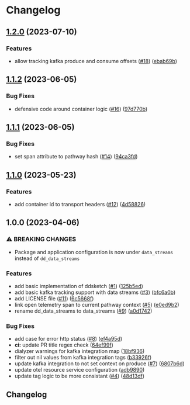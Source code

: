 # Changelog

## [1.2.0](https://github.com/stordco/data-streams-ex/compare/v1.1.2...v1.2.0) (2023-07-10)


### Features

* allow tracking kafka produce and consume offsets ([#18](https://github.com/stordco/data-streams-ex/issues/18)) ([ebab69b](https://github.com/stordco/data-streams-ex/commit/ebab69bb896eddb23913a49098ebc3460e4ae72c))

## [1.1.2](https://github.com/stordco/data-streams-ex/compare/v1.1.1...v1.1.2) (2023-06-05)


### Bug Fixes

* defensive code around container logic ([#16](https://github.com/stordco/data-streams-ex/issues/16)) ([97d770b](https://github.com/stordco/data-streams-ex/commit/97d770b0db652f6a202bdafb812321ea55799592))

## [1.1.1](https://github.com/stordco/data-streams-ex/compare/v1.1.0...v1.1.1) (2023-06-05)


### Bug Fixes

* set span attribute to pathway hash ([#14](https://github.com/stordco/data-streams-ex/issues/14)) ([94ca3fd](https://github.com/stordco/data-streams-ex/commit/94ca3fd02f7afa4434664463bc8b257020f48243))

## [1.1.0](https://github.com/stordco/data-streams-ex/compare/v1.0.0...v1.1.0) (2023-05-23)


### Features

* add container id to transport headers ([#12](https://github.com/stordco/data-streams-ex/issues/12)) ([4d58826](https://github.com/stordco/data-streams-ex/commit/4d588260c559babbbd8635ca9b8d8261d4541d61))

## 1.0.0 (2023-04-06)


### ⚠ BREAKING CHANGES

* Package and application configuration is now under `data_streams` instead of `dd_data_streams`

### Features

* add basic implementation of ddsketch ([#1](https://github.com/stordco/data-streams-ex/issues/1)) ([125b5ed](https://github.com/stordco/data-streams-ex/commit/125b5ed57fb3b407406339d050121ff052aabf4a))
* add basic kafka tracking support with data streams ([#3](https://github.com/stordco/data-streams-ex/issues/3)) ([bfc6a0b](https://github.com/stordco/data-streams-ex/commit/bfc6a0b88879c8469760a521e5e0408d617e6918))
* add LICENSE file ([#11](https://github.com/stordco/data-streams-ex/issues/11)) ([6c5668f](https://github.com/stordco/data-streams-ex/commit/6c5668f612e89204a05e03f998a655324b2b6d8d))
* link open telemetry span to current pathway context ([#5](https://github.com/stordco/data-streams-ex/issues/5)) ([e0ed9b2](https://github.com/stordco/data-streams-ex/commit/e0ed9b22b920c12e11684fc5eef9e619eb05a1aa))
* rename dd_data_streams to data_streams ([#9](https://github.com/stordco/data-streams-ex/issues/9)) ([a0d1742](https://github.com/stordco/data-streams-ex/commit/a0d1742f9a51e45608fde92918a4c1b6c777cf9d))


### Bug Fixes

* add case for error http status ([#8](https://github.com/stordco/data-streams-ex/issues/8)) ([ef4a95d](https://github.com/stordco/data-streams-ex/commit/ef4a95dea09a644c9d90079a96d2f2683b8c6aa5))
* **ci:** update PR title regex check ([64ef99f](https://github.com/stordco/data-streams-ex/commit/64ef99fa5e8c4674debb43242307019600cc3060))
* dialyzer warnings for kafka integration map ([18bf936](https://github.com/stordco/data-streams-ex/commit/18bf936c1249360042a4d3e1434bf0a94236ed0b))
* filter out nil values from kafka integration tags ([b33926f](https://github.com/stordco/data-streams-ex/commit/b33926f584869165c0340fe06bf088813c80fda7))
* update kafka integration to not set context on produce ([#7](https://github.com/stordco/data-streams-ex/issues/7)) ([6807b6d](https://github.com/stordco/data-streams-ex/commit/6807b6dcd1f0504179e24ad78062c4484b4fe2c3))
* update otel resource service configuration ([adb9890](https://github.com/stordco/data-streams-ex/commit/adb9890f19dd49b2d3b1a4da6e00bf6d5f6823da))
* update tag logic to be more consistant ([#4](https://github.com/stordco/data-streams-ex/issues/4)) ([48d13df](https://github.com/stordco/data-streams-ex/commit/48d13dfa5634f24a83eba2e3b0a9a09adbced4a4))

## Changelog
